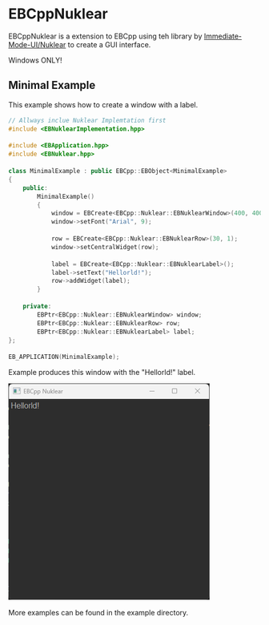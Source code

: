 # EBCppNuklear

EBCppNuklear is a extension to EBCpp using teh library by [Immediate-Mode-UI/Nuklear](https://github.com/Immediate-Mode-UI/Nuklear) to create a GUI interface.

Windows ONLY!

## Minimal Example

This example shows how to create a window with a label.

```C++
// Allways inclue Nuklear Implemtation first
#include <EBNuklearImplementation.hpp>

#include <EBApplication.hpp>
#include <EBNuklear.hpp>

class MinimalExample : public EBCpp::EBObject<MinimalExample>
{
    public:
        MinimalExample()
        {
            window = EBCreate<EBCpp::Nuklear::EBNuklearWindow>(400, 400, "EBCpp Nuklear");
            window->setFont("Arial", 9);

            row = EBCreate<EBCpp::Nuklear::EBNuklearRow>(30, 1);
            window->setCentralWidget(row);

            label = EBCreate<EBCpp::Nuklear::EBNuklearLabel>();
            label->setText("Hellorld!");
            row->addWidget(label);
        }

    private:
        EBPtr<EBCpp::Nuklear::EBNuklearWindow> window;
        EBPtr<EBCpp::Nuklear::EBNuklearRow> row;
        EBPtr<EBCpp::Nuklear::EBNuklearLabel> label;
};

EB_APPLICATION(MinimalExample);
```

Example produces this window with the "Hellorld!" label.

![Hellorld Window](media/Hellorld.png)

More examples can be found in the example directory.
